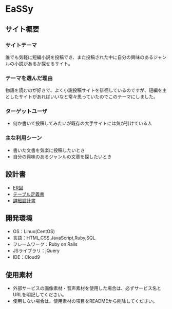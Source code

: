 # EaSSy

## サイト概要
### サイトテーマ
誰でも気軽に短編小説を投稿でき、また投稿された中に自分の興味のあるジャンルの小説があるか探せるサイト。

### テーマを選んだ理由
物語を読むのが好きで、よく小説投稿サイトを徘徊しているのですが、短編を主としたサイトがあればいいなと常々思っていたのでこのテーマにしました。

### ターゲットユーザ
* 何か書いて投稿してみたいが既存の大手サイトには気が引けている人

### 主な利用シーン
* 書いた文書を気楽に投稿したいとき
* 自分の興味のあるジャンルの文章を探したいとき

## 設計書
* [ER図](https://drive.google.com/file/d/1IaEW-RsCOYA93y7gg2CnpXPuSAwoIpTb/view?usp=sharing)
* [テーブル定義書](https://docs.google.com/spreadsheets/d/1xvTY9DCxNbzlPi2tpuBiCwxHih9phiMiHV4eKUgVueQ/edit?usp=sharing)
* [詳細設計書](https://docs.google.com/spreadsheets/d/1CG3CaMKw5tYNfdiCVpkpIIejfpluBmR6ajt7P4ceLFI/edit?usp=sharing)

## 開発環境
- OS：Linux(CentOS)
- 言語：HTML,CSS,JavaScript,Ruby,SQL
- フレームワーク：Ruby on Rails
- JSライブラリ：jQuery
- IDE：Cloud9

## 使用素材
- 外部サービスの画像素材・音声素材を使用した場合は、必ずサービス名とURLを明記してください。
- 使用しない場合は、使用素材の項目をREADMEから削除してください。
